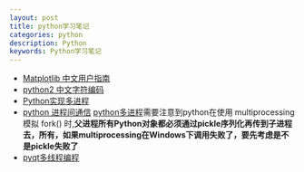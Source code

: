```yaml
---
layout: post
title: python学习笔记
categories: python
description: Python
keywords: Python学习笔记
---
```



- [Matplotlib 中文用户指南](https://www.jianshu.com/p/c495e663f0ed)
- [python2 中文字符编码](https://www.jianshu.com/p/b5e50434541a)
- [Python实现多进程](https://blog.csdn.net/u014556057/article/details/61616902)
- [python 进程间通信](https://blog.csdn.net/heatdeath/article/details/72844120) [python多进程](https://blog.csdn.net/temanm/article/details/53444365)需要注意到python在使用 multiprocessing 模拟 fork() 时,**父进程所有Python对象都必须通过pickle序列化再传到子进程去，所有，如果multiprocessing在Windows下调用失败了，要先考虑是不是pickle失败了**
- [pyqt多线程编程](https://blog.csdn.net/mr_zing/article/details/46945011)
